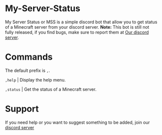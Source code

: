 # My-Server-Status
My Server Status or MSS is a simple discord bot that allow you to get status of a Minecraft server from your discord server. 
**Note:** This bot is still not fully released, if you find bugs, make sure to report them at [Our discord server](https://dsc.gg/ryze-dev).

# Commands
The default prefix is `,`.

`,help` | Display the help menu.

`,status` | Get the status of a Minecraft server.

# Support
If you need help or you want to suggest something to be added, join our [discord server](https://dsc.gg/ryze-dev)
